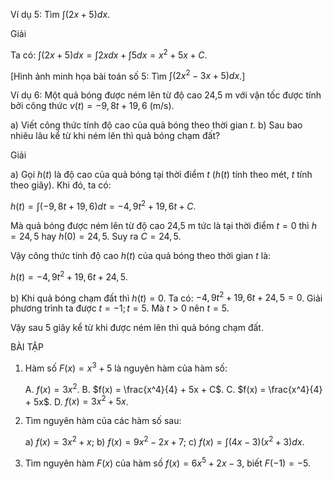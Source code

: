 Ví dụ 5: Tìm $\int(2x+5)dx$.

Giải

Ta có: $\int(2x+5)dx = \int2xdx + \int5dx = x^2 + 5x + C$.

[Hình ảnh minh họa bài toán số 5: Tìm $\int(2x^2 - 3x + 5)dx$.]

Ví dụ 6: Một quả bóng được ném lên từ độ cao 24,5 m với vận tốc được tính bởi công thức $v(t) = -9,8t + 19,6$ (m/s).

a) Viết công thức tính độ cao của quả bóng theo thời gian $t$.
b) Sau bao nhiêu lâu kể từ khi ném lên thì quả bóng chạm đất?

Giải

a) Gọi $h(t)$ là độ cao của quả bóng tại thời điểm $t$ ($h(t)$ tính theo mét, $t$ tính theo giây).
   Khi đó, ta có:

   $h(t) = \int(-9,8t+19,6)dt = -4,9t^2 + 19,6t + C$.

   Mà quả bóng được ném lên từ độ cao 24,5 m tức là tại thời điểm $t = 0$ thì $h = 24,5$
   hay $h(0) = 24,5$. Suy ra $C = 24,5$.

   Vậy công thức tính độ cao $h(t)$ của quả bóng theo thời gian $t$ là:

   $h(t) = -4,9t^2 + 19,6t + 24,5$.

b) Khi quả bóng chạm đất thì $h(t) = 0$. Ta có: $-4,9t^2 + 19,6t + 24,5 = 0$. Giải phương
   trình ta được $t = -1; t = 5$. Mà $t > 0$ nên $t = 5$.

   Vậy sau 5 giây kể từ khi được ném lên thì quả bóng chạm đất.

BÀI TẬP

1. Hàm số $F(x) = x^3 + 5$ là nguyên hàm của hàm số:

   A. $f(x) = 3x^2$.                B. $f(x) = \frac{x^4}{4} + 5x + C$.
   C. $f(x) = \frac{x^4}{4} + 5x$.  D. $f(x) = 3x^2 + 5x$.

2. Tìm nguyên hàm của các hàm số sau:

   a) $f(x) = 3x^2 + x$;     b) $f(x) = 9x^2 - 2x + 7$;     c) $f(x) = \int(4x-3)(x^2+3)dx$.

3. Tìm nguyên hàm $F(x)$ của hàm số $f(x) = 6x^5 + 2x - 3$, biết $F(-1) = -5$.